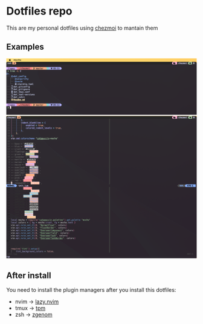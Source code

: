 # Dotfiles repo

This are my personal dotfiles using [chezmoi](https://www.chezmoi.io/) to mantain them

## Examples
![Terminal](media/terminal.png)
![Nvim](media/nvim.png)

## After install 

You need to install the plugin managers after you install this dotfiles:

* nvim -> [lazy.nvim](https://github.com/folke/lazy.nvim#-usage)
* tmux -> [tpm](https://github.com/tmux-plugins/tpm)
* zsh -> [zgenom](https://github.com/jandamm/zgenom#installation)
